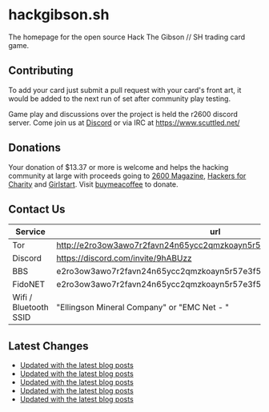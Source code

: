 # hackgibson.sh
The homepage for the open source Hack The Gibson // SH trading card game.


## Contributing

To add your card just submit a pull request with your card's front art, it would be added to the next run of set after community play testing.

Game play and discussions over the project is held the r2600 discord server. Come join us at [Discord](https://discord.com/invite/9hABUzz) or via IRC at https://www.scuttled.net/


## Donations

Your donation of $13.37 or more is welcome and helps the hacking community at large with proceeds going to [2600 Magazine](https://2600.com/), [Hackers for Charity](https://hackersforcharity.org) and [Girlstart](https://girlstart.org).  Visit [buymeacoffee](https://www.buymeacoffee.com/hackgibson.sh) to donate.


## Contact Us

Service | url
-|-
Tor | http://e2ro3ow3awo7r2favn24n65ycc2qmzkoayn5r57e3f56nvjwdcgg32ad.onion
Discord | https://discord.com/invite/9hABUzz
BBS | e2ro3ow3awo7r2favn24n65ycc2qmzkoayn5r57e3f56nvjwdcgg32ad.onion:23
FidoNET | e2ro3ow3awo7r2favn24n65ycc2qmzkoayn5r57e3f56nvjwdcgg32ad.onion:24554
Wifi / Bluetooth SSID | "Ellingson Mineral Company" or "EMC Net - <fidonet address>"

## Latest Changes
<!-- BLOG-POST-LIST:START -->
- [Updated with the latest blog posts](https://github.com/DFW2600/hackgibson.sh/commit/30a700115938dca080eeb50fc534490a4126c8a0)
- [Updated with the latest blog posts](https://github.com/DFW2600/hackgibson.sh/commit/43e1c86be2d0f4f5c06d64d18640f18fd6ad2200)
- [Updated with the latest blog posts](https://github.com/DFW2600/hackgibson.sh/commit/8f21f71d12ca0c7f8589157514361a590da0b6fd)
- [Updated with the latest blog posts](https://github.com/DFW2600/hackgibson.sh/commit/554db7de8c57507fffba32baef9d028a49732a10)
- [Updated with the latest blog posts](https://github.com/DFW2600/hackgibson.sh/commit/8bf96956a520b7bd610761f39b702431be5d9bd6)
<!-- BLOG-POST-LIST:END -->
